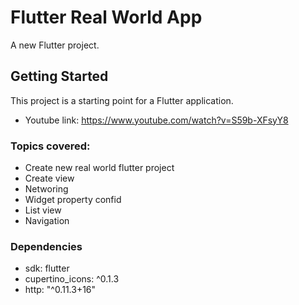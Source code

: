 # Flutter Real World App

A new Flutter project.

## Getting Started

This project is a starting point for a Flutter application.

- Youtube link: https://www.youtube.com/watch?v=S59b-XFsyY8

###  Topics covered: 

- Create new real world flutter project
- Create view
- Networing
- Widget property confid
- List view
- Navigation

### Dependencies
  
  - sdk: flutter
  - cupertino_icons: ^0.1.3
  - http: "^0.11.3+16"